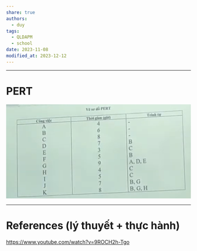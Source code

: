 ```yaml
---
share: true
authors:
  - duy
tags:
  - QLDAPM
  - school
date: 2023-11-08
modified_at: 2023-12-12
---
```



---
# PERT

![](Pasted%20image%2020231212182856.png)

---
# References (lý thuyết + thực hành)

https://www.youtube.com/watch?v=9ROCH2h-Tgo